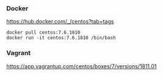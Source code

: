 ### Docker

https://hub.docker.com/_/centos?tab=tags

    docker pull centos:7.6.1810
    docker run -it centos:7.6.1810 /bin/bash
    
### Vagrant

https://app.vagrantup.com/centos/boxes/7/versions/1811.01

    